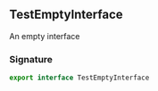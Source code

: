 ## TestEmptyInterface

An empty interface

<h3 id="testemptyinterface-signature">Signature</h3>

```typescript
export interface TestEmptyInterface
```
